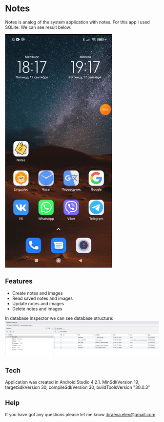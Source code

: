 # Notes

Notes is analog of the system application with notes.
For this app i used SQLite.
We can see result below: 

![](https://raw.githubusercontent.com/ElenaIbr/Notes/master/notes_demo.gif)


## Features

- Create notes and images
- Read saved notes and images
- Update notes and images
- Delete notes and images

In database inspector we can see database structure:
![](https://raw.githubusercontent.com/ElenaIbr/Notes/master/dbInspector.png)

## Tech

Application was created in Android Studio 4.2.1.
MinSdkVersion 19, targetSdkVersion 30, compileSdkVersion 30, buildToolsVersion "30.0.3"


## Help

If you have got any questions please let me know ibraeva.elen@gmail.com




